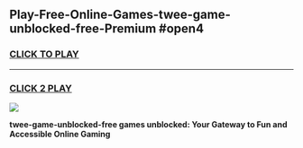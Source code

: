
## Play-Free-Online-Games-twee-game-unblocked-free-Premium #open4
<h3>
<a href="https://premium.freeplayer.one?title=twee-game-unblocked-free&ref=8M">CLICK TO PLAY</a></h3>
<hr>

<h3>
<a href="https://premium.freeplayer.one?title=twee-game-unblocked-free&ref=8M">CLICK 2 PLAY</a>
  
</h3>

<a href="https://premium.freeplayer.one?title=twee-game-unblocked-free&ref=8M"><img src="https://clearcache.store/games.png"></a>


**twee-game-unblocked-free games unblocked: Your Gateway to Fun and Accessible Online Gaming**
